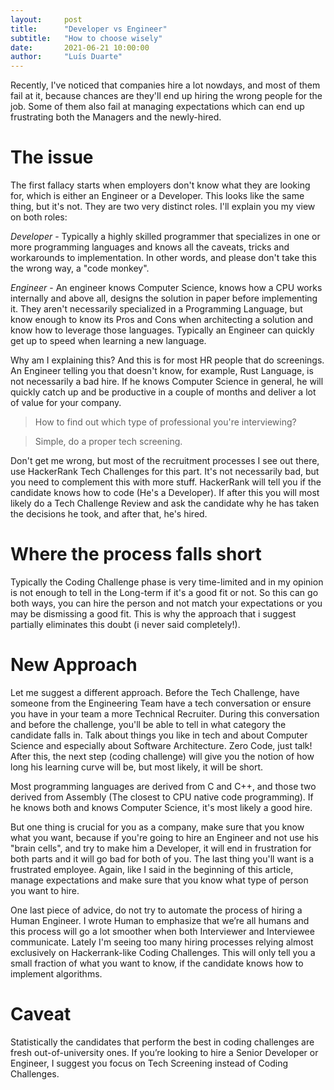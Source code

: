 ```yaml
---
layout:     post
title:      "Developer vs Engineer"
subtitle:   "How to choose wisely"
date:       2021-06-21 10:00:00
author:     "Luís Duarte"
---
```


Recently, I've noticed that companies hire a lot nowdays, and most of them fail at it, because chances are they'll end up hiring the wrong people for the job. Some of them also fail at managing expectations which can end up frustrating both the Managers and the newly-hired.

# The issue

The first fallacy starts when employers don't know what they are looking for, which is either an Engineer or a Developer. This looks like the same thing, but it's not. They are two very distinct roles. I'll explain you my view on both roles:

*Developer* - Typically a highly skilled programmer that specializes in one or more programming languages and knows all the caveats, tricks and workarounds to implementation. In other words, and please don't take this the wrong way, a "code monkey". 

*Engineer* - An engineer knows Computer Science, knows how a CPU works internally and above all, designs the solution in paper before implementing it. They aren't necessarily specialized in a Programming Language, but know enough to know its Pros and Cons when architecting a solution and know how to leverage those languages. Typically an Engineer can quickly get up to speed when learning a new language. 

Why am I explaining this? And this is for most HR people that do screenings. An Engineer telling you that doesn't know, for example, Rust Language, is not necessarily a bad hire. If he knows Computer Science in general, he will quickly catch up and be productive in a couple of months and deliver a lot of value for your company. 

> How to find out which type of professional you're interviewing?

> Simple, do a proper tech screening. 

Don't get me wrong, but most of the recruitment processes I see out there, use HackerRank Tech Challenges for this part. It's not necessarily bad, but you need to complement this with more stuff. HackerRank will tell you if the candidate knows how to code (He's a Developer). If after this you will most likely do a Tech Challenge Review and ask the candidate why he has taken the decisions he took, and after that, he's hired.

# Where the process falls short

Typically the Coding Challenge phase is very time-limited and in my opinion is not enough to tell in the Long-term if it's a good fit or not. So this can go both ways, you can hire the person and not match your expectations or you may be dismissing a good fit. This is why the approach that i suggest partially eliminates this doubt (i never said completely!).


# New Approach

Let me suggest a different approach. Before the Tech Challenge, have someone from the Engineering Team have a tech conversation or ensure you have in your team a more Technical Recruiter. During this conversation and before the challenge, you'll be able to tell in what category the candidate falls in. Talk about things you like in tech and about Computer Science and especially about Software Architecture. Zero Code, just talk! After this, the next step (coding challenge) will give you the notion of how long his learning curve will be, but most likely, it will be short. 

Most programming languages are derived from C and C++, and those two derived from Assembly (The closest to CPU native code programming). If he knows both and knows Computer Science, it's most likely a good hire.

But one thing is crucial for you as a company, make sure that you know what you want, because if you're going to hire an Engineer and not use his "brain cells", and try to make him a Developer, it will end in frustration for both parts and it will go bad for both of you. The last thing you'll want is a frustrated employee. Again, like I said in the beginning of this article, manage expectations and make sure that you know what type of person you want to hire. 

One last piece of advice, do not try to automate the process of hiring a Human Engineer. I wrote Human to emphasize that we’re all humans and this process will go a lot smoother when both Interviewer and Interviewee communicate. Lately I'm seeing too many hiring processes relying almost exclusively on Hackerrank-like Coding Challenges. This will only tell you a small fraction of what you want to know, if the candidate knows how to implement algorithms.

# Caveat
Statistically the candidates that perform the best in coding challenges are fresh out-of-university ones. If you’re looking to hire a Senior Developer or Engineer, I suggest you focus on Tech Screening instead of Coding Challenges.
